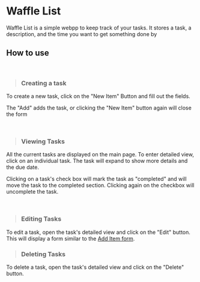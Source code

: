 # Waffle List
Waffle List is a simple webpp to keep track of your tasks. It stores a task, a description, and the time you want to get something done by

## How to use
<br> 

> ### Creating a task
To create a new task, click on the "New Item" Button and fill out the fields.

The "Add" adds the task, or clicking the "New Item" button again will close the form

<br>

> ### Viewing Tasks
All the current tasks are displayed on the main page. To enter detailed view, click on an individual task. The task will expand to show more details and the due date.

Clicking on a task's check box will mark the task as "completed" and will move the task to the completed section. Clicking again on the checkbox will uncomplete the task.

<br>

> ### Editing Tasks
To edit a task, open the task's detailed view and click on the "Edit" button. This will display a form similar to the [Add Item form](#Creating-a-task).

> ### Deleting Tasks
To delete a task, open the task's detailed view and click on the "Delete" button.
